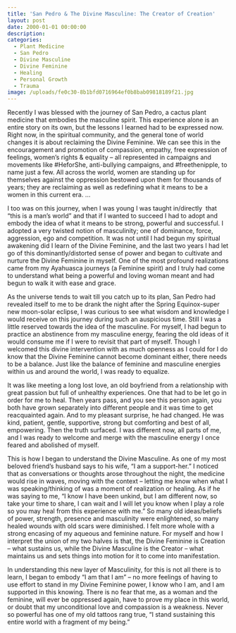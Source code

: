 ```yaml
---
title: 'San Pedro & The Divine Masculine: The Creator of Creation'
layout: post
date: 2000-01-01 00:00:00
description:
categories:
  - Plant Medicine
  - San Pedro
  - Divine Masculine
  - Divine Feminine
  - Healing
  - Personal Growth
  - Trauma
image: /uploads/fe0c30-8b1bfd0716964ef0b8bab09818189f21.jpg
---
```



Recently I was blessed with the journey of San Pedro, a cactus plant medicine that embodies the masculine spirit. This experience alone is an entire story on its own, but the lessons I learned had to be expressed now. Right now, in the spiritual community, and the general tone of world changes it is about reclaiming the Divine Feminine. We can see this in the encouragement and promotion of compassion, empathy, free expression of feelings, women’s rights & equality – all represented in campaigns and movements like #HeforShe, anti-bullying campaigns, and #freethenipple, to name just a few. All across the world, women are standing up for themselves against the oppression bestowed upon them for thousands of years; they are reclaiming as well as redefining what it means to be a women in this current era. …

I too was on this journey, when I was young I was taught in/directly &nbsp;that “this is a man’s world” and that if I wanted to succeed I had to adopt and embody the idea of what it means to be strong, powerful and successful. I adopted a very twisted notion of masculinity; one of dominance, force, aggression, ego and competition. It was not until I had begun my spiritual awakening did I learn of the Divine Feminine, and the last two years I had let go of this dominantly/distorted sense of power and began to cultivate and nurture the Divine Feminine in myself. One of the most profound realizations came from my Ayahuasca journeys (a Feminine spirit) and I truly had come to understand what being a powerful and loving woman meant and had begun to walk it with ease and grace.

As the universe tends to wait till you catch up to its plan, San Pedro had revealed itself to me to be drank the night after the Spring Equinox-super new moon-solar eclipse, I was curious to see what wisdom and knowledge I would receive on this journey during such an auspicious time. Still I was a little reserved towards the idea of the masculine. For myself, I had begun to practice an abstinence from my masculine energy, fearing the old ideas of it would consume me if I were to revisit that part of myself. Though I welcomed this divine intervention with as much openness as I could for I do know that the Divine Feminine cannot become dominant either, there needs to be a balance. Just like the balance of feminine and masculine energies within us and around the world, I was ready to equalize.

It was like meeting a long lost love, an old boyfriend from a relationship with great passion but full of unhealthy experiences. One that had to be let go in order for me to heal. Then years pass, and you see this person again, you both have grown separately into different people and it was time to get reacquainted again. And to my pleasant surprise, he had changed. He was kind, patient, gentle, supportive, strong but comforting and best of all, empowering. Then the truth surfaced. I was different now, all parts of me, and I was ready to welcome and merge with the masculine energy I once feared and abolished of myself.

This is how I began to understand the Divine Masculine. As one of my most beloved friend’s husband says to his wife, “I am a support-her.” I noticed that as conversations or thoughts arose throughout the night, the medicine would rise in waves, moving with the context – letting me know when what I was speaking/thinking of was a moment of realization or healing. As if he was saying to me, “I know I have been unkind, but I am different now, so take your time to share, I can wait and I will let you know when I play a role so you may heal from this experience with me.” So many old ideas/beliefs of power, strength, presence and masculinity were enlightened, so many healed wounds with old scars were diminished. I felt more whole with a strong encasing of my aqueous and feminine nature. For myself and how I interpret the union of my two halves is that, the Divine Feminine is Creation – what sustains us, while the Divine Masculine is the Creator – what maintains us and sets things into motion for it to come into manifestation.

In understanding this new layer of Masculinity, for this is not all there is to learn, I began to embody “I am that I am” – no more feelings of having to use effort to stand in my Divine Feminine power, I know who I am, and I am supported in this knowing. There is no fear that me, as a woman and the feminine, will ever be oppressed again, have to prove my place in this world, or doubt that my unconditional love and compassion is a weakness. Never so powerful has one of my old tattoos rang true, “I stand sustaining this entire world with a fragment of my being.”
